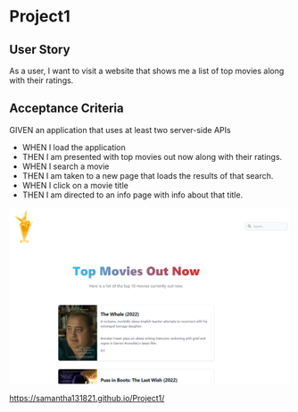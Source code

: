 # Project1

## User Story
As a user, I want to visit a website that shows me a list of top movies along with their ratings.

## Acceptance Criteria
GIVEN an application that uses at least two server-side APIs
* WHEN I load the application
* THEN I am presented with top movies out now along with their ratings.
* WHEN I search a movie
* THEN I am taken to a new page that loads the results of that search.
* WHEN I click on a movie title
* THEN I am directed to an info page with info about that title.


![IMG](/assets/Capture.PNG)


https://samantha131821.github.io/Project1/
